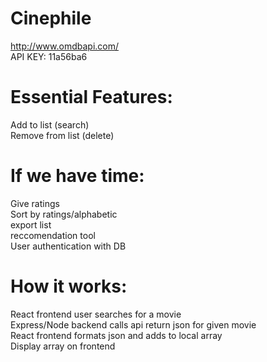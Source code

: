 # Cinephile
http://www.omdbapi.com/  
API KEY: 11a56ba6  

# Essential Features:
Add to list (search)  
Remove from list (delete)  

# If we have time:
Give ratings  
Sort by ratings/alphabetic  
export list  
reccomendation tool  
User authentication with DB  

# How it works:
React frontend user searches for a movie  
Express/Node backend calls api return json for given movie  
React frontend formats json and adds to local array  
Display array on frontend  
